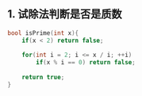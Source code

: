 ## 1. 试除法判断是否是质数
```cpp
bool isPrime(int x){
    if(x < 2) return false;
    
    for(int i = 2; i <= x / i; ++i)
        if(x % i == 0) return false;
    
    return true;
}
```